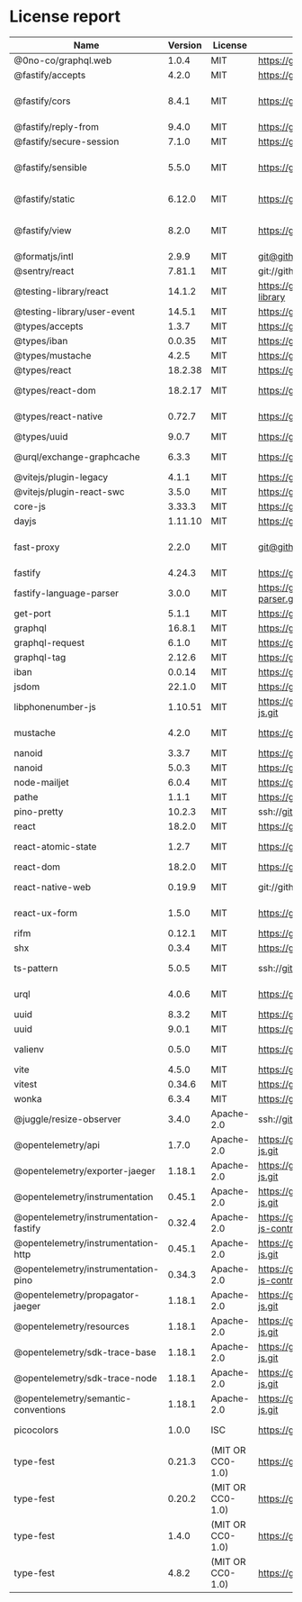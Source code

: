 # License report

Name | Version | License | URL | VendorUrl | VendorName
--- | --- | --- | --- | --- | ---
@0no-co/graphql.web | 1.0.4 | MIT | https://github.com/0no-co/graphql.web | Unknown | 0no.co
@fastify/accepts | 4.2.0 | MIT | https://github.com/fastify/fastify-accepts.git | https://github.com/fastify/fastify-accepts#readme | allevo
@fastify/cors | 8.4.1 | MIT | https://github.com/fastify/fastify-cors.git | https://github.com/fastify/fastify-cors#readme | Tomas Della Vedova - @delvedor
@fastify/reply-from | 9.4.0 | MIT | https://github.com/fastify/fastify-reply-from.git | https://github.com/fastify/fastify-reply-from#readme | Matteo Collina
@fastify/secure-session | 7.1.0 | MIT | https://github.com/fastify/fastify-secure-session.git | https://github.com/fastify/fastify-secure-session#readme | Matteo Collina
@fastify/sensible | 5.5.0 | MIT | https://github.com/fastify/fastify-sensible.git | https://github.com/fastify/fastify-sensible#readme | Tomas Della Vedova - @delvedor
@fastify/static | 6.12.0 | MIT | https://github.com/fastify/fastify-static.git | https://github.com/fastify/fastify-static | Tommaso Allevi - @allevo
@fastify/view | 8.2.0 | MIT | https://github.com/fastify/point-of-view.git | https://github.com/fastify/point-of-view#readme | Tomas Della Vedova - @delvedor
@formatjs/intl | 2.9.9 | MIT | git@github.com:formatjs/formatjs.git | https://formatjs.io/ | Long Ho
@sentry/react | 7.81.1 | MIT | git://github.com/getsentry/sentry-javascript.git | https://github.com/getsentry/sentry-javascript/tree/master/packages/react | Sentry
@testing-library/react | 14.1.2 | MIT | https://github.com/testing-library/react-testing-library | https://github.com/testing-library/react-testing-library#readme | Kent C. Dodds
@testing-library/user-event | 14.5.1 | MIT | https://github.com/testing-library/user-event | https://github.com/testing-library/user-event#readme | Giorgio Polvara
@types/accepts | 1.3.7 | MIT | https://github.com/DefinitelyTyped/DefinitelyTyped.git | https://github.com/DefinitelyTyped/DefinitelyTyped/tree/master/types/accepts | Unknown
@types/iban | 0.0.35 | MIT | https://github.com/DefinitelyTyped/DefinitelyTyped.git | https://github.com/DefinitelyTyped/DefinitelyTyped/tree/master/types/iban | Unknown
@types/mustache | 4.2.5 | MIT | https://github.com/DefinitelyTyped/DefinitelyTyped.git | https://github.com/DefinitelyTyped/DefinitelyTyped/tree/master/types/mustache | Unknown
@types/react | 18.2.38 | MIT | https://github.com/DefinitelyTyped/DefinitelyTyped.git | https://github.com/DefinitelyTyped/DefinitelyTyped/tree/master/types/react | Unknown
@types/react-dom | 18.2.17 | MIT | https://github.com/DefinitelyTyped/DefinitelyTyped.git | https://github.com/DefinitelyTyped/DefinitelyTyped/tree/master/types/react-dom | Unknown
@types/react-native | 0.72.7 | MIT | https://github.com/DefinitelyTyped/DefinitelyTyped.git | https://github.com/DefinitelyTyped/DefinitelyTyped/tree/master/types/react-native | Unknown
@types/uuid | 9.0.7 | MIT | https://github.com/DefinitelyTyped/DefinitelyTyped.git | https://github.com/DefinitelyTyped/DefinitelyTyped/tree/master/types/uuid | Unknown
@urql/exchange-graphcache | 6.3.3 | MIT | https://github.com/urql-graphql/urql.git | https://formidable.com/open-source/urql/docs/graphcache | urql GraphQL Contributors
@vitejs/plugin-legacy | 4.1.1 | MIT | https://github.com/vitejs/vite.git | https://github.com/vitejs/vite/tree/main/packages/plugin-legacy#readme | Evan You
@vitejs/plugin-react-swc | 3.5.0 | MIT | https://github.com/vitejs/vite-plugin-react-swc.git | https://github.com/ArnaudBarre | Arnaud Barré
core-js | 3.33.3 | MIT | https://github.com/zloirock/core-js.git | http://zloirock.ru | Denis Pushkarev
dayjs | 1.11.10 | MIT | https://github.com/iamkun/dayjs.git | https://day.js.org/ | iamkun
fast-proxy | 2.2.0 | MIT | git@github.com:fastify/fast-proxy.git | https://github.com/fastify/fast-proxy | Rolando Santamaria Maso
fastify | 4.24.3 | MIT | https://github.com/fastify/fastify.git | https://www.fastify.dev/ | Matteo Collina
fastify-language-parser | 3.0.0 | MIT | https://github.com/lependu/fastify-language-parser.git | https://github.com/lependu/fastify-language-parser#readme | Akos Kovács
get-port | 5.1.1 | MIT | https://github.com/sindresorhus/get-port.git | sindresorhus.com | Sindre Sorhus
graphql | 16.8.1 | MIT | https://github.com/graphql/graphql-js.git | https://github.com/graphql/graphql-js | Unknown
graphql-request | 6.1.0 | MIT | https://github.com/jasonkuhrt/graphql-request.git | https://github.com/jasonkuhrt/graphql-request | Jason Kuhrt
graphql-tag | 2.12.6 | MIT | https://github.com/apollographql/graphql-tag.git | https://github.com/apollographql/graphql-tag#readme | Unknown
iban | 0.0.14 | MIT | https://github.com/arhs/iban.js | Unknown | Laurent VB
jsdom | 22.1.0 | MIT | https://github.com/jsdom/jsdom.git | Unknown | Unknown
libphonenumber-js | 1.10.51 | MIT | https://gitlab.com/catamphetamine/libphonenumber-js.git | https://gitlab.com/catamphetamine/libphonenumber-js#readme | catamphetamine
mustache | 4.2.0 | MIT | https://github.com/janl/mustache.js.git | https://github.com/janl/mustache.js | mustache.js Authors
nanoid | 3.3.7 | MIT | https://github.com/ai/nanoid.git | Unknown | Andrey Sitnik
nanoid | 5.0.3 | MIT | https://github.com/ai/nanoid.git | Unknown | Andrey Sitnik
node-mailjet | 6.0.4 | MIT | https://github.com/mailjet/mailjet-apiv3-nodejs.git | https://github.com/mailjet/mailjet-apiv3-nodejs#readme | Mailjet
pathe | 1.1.1 | MIT | https://github.com/unjs/pathe.git | Unknown | Unknown
pino-pretty | 10.2.3 | MIT | ssh://git@github.com/pinojs/pino-pretty.git | https://github.com/pinojs/pino-pretty#readme | James Sumners
react | 18.2.0 | MIT | https://github.com/facebook/react.git | https://reactjs.org/ | Unknown
react-atomic-state | 1.2.7 | MIT | https://github.com/zoontek/react-atomic-state.git | https://github.com/zoontek/react-atomic-state#readme | Mathieu Acthernoene
react-dom | 18.2.0 | MIT | https://github.com/facebook/react.git | https://reactjs.org/ | Unknown
react-native-web | 0.19.9 | MIT | git://github.com/necolas/react-native-web.git | Unknown | Nicolas Gallagher
react-ux-form | 1.5.0 | MIT | https://github.com/swan-io/react-ux-form.git | https://github.com/swan-io/react-ux-form#readme | Mathieu Acthernoene
rifm | 0.12.1 | MIT | https://github.com/istarkov/rifm.git | Unknown | istarkov
shx | 0.3.4 | MIT | https://github.com/shelljs/shx.git | https://github.com/shelljs/shx#readme | Unknown
ts-pattern | 5.0.5 | MIT | ssh://git@github.com/gvergnaud/ts-pattern.git | https://github.com/gvergnaud/ts-pattern#readme | Gabriel Vergnaud
urql | 4.0.6 | MIT | https://github.com/urql-graphql/urql.git | https://formidable.com/open-source/urql/docs/ | urql GraphQL Contributors
uuid | 8.3.2 | MIT | https://github.com/uuidjs/uuid.git | Unknown | Unknown
uuid | 9.0.1 | MIT | https://github.com/uuidjs/uuid.git | Unknown | Unknown
valienv | 0.5.0 | MIT | https://github.com/zoontek/valienv.git | https://github.com/zoontek/valienv#readme | Mathieu Acthernoene
vite | 4.5.0 | MIT | https://github.com/vitejs/vite.git | https://github.com/vitejs/vite/tree/main/#readme | Evan You
vitest | 0.34.6 | MIT | https://github.com/vitest-dev/vitest.git | https://github.com/vitest-dev/vitest#readme | Anthony Fu
wonka | 6.3.4 | MIT | https://github.com/0no-co/wonka | Unknown | 0no.co
@juggle/resize-observer | 3.4.0 | Apache-2.0 | ssh://git@github.com/juggle/resize-observer.git | https://juggle.studio/resize-observer/ | Juggle
@opentelemetry/api | 1.7.0 | Apache-2.0 | https://github.com/open-telemetry/opentelemetry-js.git | https://github.com/open-telemetry/opentelemetry-js/tree/main/api | OpenTelemetry Authors
@opentelemetry/exporter-jaeger | 1.18.1 | Apache-2.0 | https://github.com/open-telemetry/opentelemetry-js.git | https://github.com/open-telemetry/opentelemetry-js/tree/main/packages/opentelemetry-exporter-jaeger | OpenTelemetry Authors
@opentelemetry/instrumentation | 0.45.1 | Apache-2.0 | https://github.com/open-telemetry/opentelemetry-js.git | https://github.com/open-telemetry/opentelemetry-js/tree/main/experimental/packages/opentelemetry-instrumentation | OpenTelemetry Authors
@opentelemetry/instrumentation-fastify | 0.32.4 | Apache-2.0 | https://github.com/open-telemetry/opentelemetry-js-contrib.git | https://github.com/open-telemetry/opentelemetry-js-contrib/tree/main/plugins/node/opentelemetry-instrumentation-fastify#readme | OpenTelemetry Authors
@opentelemetry/instrumentation-http | 0.45.1 | Apache-2.0 | https://github.com/open-telemetry/opentelemetry-js.git | https://github.com/open-telemetry/opentelemetry-js/tree/main/experimental/packages/opentelemetry-instrumentation-http | OpenTelemetry Authors
@opentelemetry/instrumentation-pino | 0.34.3 | Apache-2.0 | https://github.com/open-telemetry/opentelemetry-js-contrib.git | https://github.com/open-telemetry/opentelemetry-js-contrib/tree/main/plugins/node/opentelemetry-instrumentation-pino#readme | OpenTelemetry Authors
@opentelemetry/propagator-jaeger | 1.18.1 | Apache-2.0 | https://github.com/open-telemetry/opentelemetry-js.git | https://github.com/open-telemetry/opentelemetry-js/tree/main/packages/opentelemetry-propagator-jaeger | OpenTelemetry Authors
@opentelemetry/resources | 1.18.1 | Apache-2.0 | https://github.com/open-telemetry/opentelemetry-js.git | https://github.com/open-telemetry/opentelemetry-js/tree/main/packages/opentelemetry-resources | OpenTelemetry Authors
@opentelemetry/sdk-trace-base | 1.18.1 | Apache-2.0 | https://github.com/open-telemetry/opentelemetry-js.git | https://github.com/open-telemetry/opentelemetry-js/tree/main/packages/opentelemetry-sdk-trace-base | OpenTelemetry Authors
@opentelemetry/sdk-trace-node | 1.18.1 | Apache-2.0 | https://github.com/open-telemetry/opentelemetry-js.git | https://github.com/open-telemetry/opentelemetry-js/tree/main/packages/opentelemetry-sdk-trace-node | OpenTelemetry Authors
@opentelemetry/semantic-conventions | 1.18.1 | Apache-2.0 | https://github.com/open-telemetry/opentelemetry-js.git | https://github.com/open-telemetry/opentelemetry-js/tree/main/packages/opentelemetry-semantic-conventions | OpenTelemetry Authors
picocolors | 1.0.0 | ISC | https://github.com/alexeyraspopov/picocolors.git | Unknown | Alexey Raspopov
type-fest | 0.21.3 | (MIT OR CC0-1.0) | https://github.com/sindresorhus/type-fest.git | https://sindresorhus.com | Sindre Sorhus
type-fest | 0.20.2 | (MIT OR CC0-1.0) | https://github.com/sindresorhus/type-fest.git | https://sindresorhus.com | Sindre Sorhus
type-fest | 1.4.0 | (MIT OR CC0-1.0) | https://github.com/sindresorhus/type-fest.git | https://sindresorhus.com | Sindre Sorhus
type-fest | 4.8.2 | (MIT OR CC0-1.0) | https://github.com/sindresorhus/type-fest.git | https://sindresorhus.com | Sindre Sorhus

